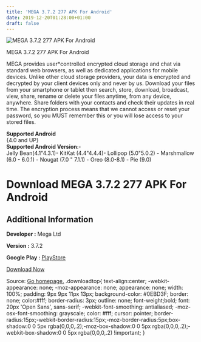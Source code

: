 ```yaml
---
title: 'MEGA 3.7.2 277 APK For Android'
date: 2019-12-20T01:28:00+01:00
draft: false
---
```


![MEGA 3.7.2 277 APK For Android](https://i2.wp.com/apkhome.net/wp-content/uploads/2019/12/MEGA-3.7.2-277.png "MEGA 3.7.2 277 APK For Android")

  

MEGA 3.7.2 277 APK For Android

MEGA provides user\*controlled encrypted cloud storage and chat via standard web browsers, as well as dedicated applications for mobile devices. Unlike other cloud storage providers, your data is encrypted and decrypted by your client devices only and never by us. Download your files from your smartphone or tablet then search, store, download, broadcast, view, share, rename or delete your files anytime, from any device, anywhere. Share folders with your contacts and check their updates in real time. The encryption process means that we cannot access or reset your password, so you MUST remember this or you will lose access to your stored files.

**Supported Android**  
{4.0 and UP}  
**Supported Android Version**:-  
Jelly Bean(4.1"4.3.1)- KitKat (4.4"4.4.4)- Lollipop (5.0"5.0.2) - Marshmallow (6.0 - 6.0.1) - Nougat (7.0 " 7.1.1) - Oreo (8.0-8.1) - Pie (9.0)

Download MEGA 3.7.2 277 APK For Android
=======================================

Additional Information
----------------------

**Developer :** Mega Ltd

**Version :** 3.7.2

**Google Play :** [PlayStore](https://play.google.com/store/apps/details?id=mega.privacy.android.app)

  

[Download Now](https://store4app.co/post/mega-3-7-2-277-apk-for-android_1576788440)

  
Source: [Go homepage.](https://store4app.co/post/mega-3-7-2-277-apk-for-android_1576788440) .downloadtop{ text-align:center; -webkit-appearance: none; -moz-appearance: none; appearance: none; width: 100%; padding: 9px 9px 11px 13px; background-color: #0EBD3F; border: none; color:#fff; border-radius: 3px; outline: none; font-weight;bold; font: 20px 'Open Sans', sans-serif; -webkit-font-smoothing: antialiased; -moz-osx-font-smoothing: grayscale; color: #fff; cursor: pointer; border-radius:15px;-webkit-border-radius:15px;-moz-border-radius:5px;box-shadow:0 0 5px rgba(0,0,0,.2);-moz-box-shadow:0 0 5px rgba(0,0,0,.2);-webkit-box-shadow:0 0 5px rgba(0,0,0,.2) !important; }